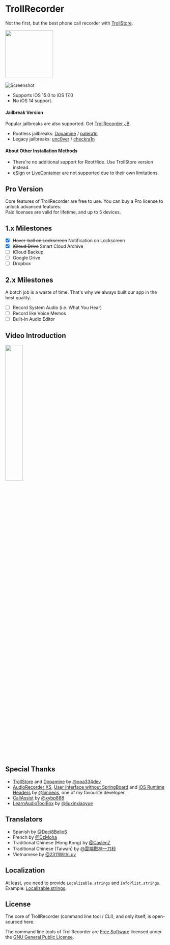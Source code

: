 # TrollRecorder

Not the first, but the best phone call recorder with [TrollStore](https://ios.cfw.guide/installing-trollstore/).

[now-on-havoc]: https://havoc.app/package/trollrecorder

[<img width="150" src="https://docs.havoc.app/img/badges/get_square.svg" />][now-on-havoc]

![Screenshot](./res/screenshot.png)

- Supports iOS 15.0 to iOS 17.0
- No iOS 14 support.

#### Jailbreak Version

Popular jailbreaks are also supported. Get [TrollRecorder JB](https://havoc.app/package/trollrecorderjb).

- Rootless jailbreaks: [Dopamine](https://github.com/opa334/Dopamine) / [palera1n](https://palera.in/)
- Legacy jailbreaks: [unc0ver](https://unc0ver.dev/) / [checkra1n](https://checkra.in/)

#### About Other Installation Methods

- There're no additional support for RootHide. Use TrollStore version instead.
- [eSign](https://twitter.com/EsignPatch) or [LiveContainer](https://github.com/khanhduytran0/LiveContainer) are not supported due to their own limitations.

## Pro Version

Core features of TrollRecorder are free to use. You can buy a Pro license to unlock advanced features.  
Paid licenses are valid for lifetime, and up to 5 devices.

## 1.x Milestones

- [x] <del>Hover-ball on Lockscreen</del> Notification on Lockscreen
- [x] <del>iCloud Drive</del> Smart Cloud Archive
- [ ] iCloud Backup
- [ ] Google Drive
- [ ] Dropbox

## 2.x Milestones

A botch job is a waste of time. That's why we always built our app in the best quality.

- [ ] Record System Audio (i.e. What You Hear)
- [ ] Record like Voice Memos
- [ ] Built-In Audio Editor

## Video Introduction

<a href="https://www.youtube.com/watch?v=3aDnHGMbHk8">
   <img src="https://img.youtube.com/vi/3aDnHGMbHk8/0.jpg" style="width:33%;">
</a>

## Special Thanks

- [TrollStore](https://github.com/opa334/TrollStore) and [Dopamine](https://github.com/opa334/Dopamine) by [@opa334dev](https://twitter.com/opa334dev)
- [AudioRecorder XS](https://limneos.net/audiorecorderxs/), [User Interface without SpringBoard](https://github.com/limneos/UIDaemon) and [iOS Runtime Headers](https://developer.limneos.net/) by [@limneos](https://twitter.com/limneos), one of my favourite developer.
- [CallAssist](https://buy.htv123.com) by [@xybp888](https://github.com/xybp888)
- [LearnAudioToolBox](https://github.com/liuxinxiaoyue/LearnAudioToolBox) by [@liuxinxiaoyue](https://github.com/liuxinxiaoyue)

## Translators

- Spanish by [@Deci8BelioS](https://github.com/Deci8BelioS)
- French by [@DzMoha](https://twitter.com/contact_nadhir)
- Traditional Chinese (Hong Kong) by [@CaslenZ](https://github.com/CaslenZ)
- Traditional Chinese (Taiwan) by [@雲端戰神一刀秒](https://github.com/mp614t)
- Vietnamese by [@2311WithLuv](https://www.facebook.com/If2019)

## Localization

At least, you need to provide `Localizable.strings` and `InfoPlist.strings`. Example: [Localizable.strings](https://github.com/Lessica/TrollRecorder/blob/main/res/en.lproj/Localizable.strings).

## License

The core of TrollRecorder (command line tool / CLI), and only itself, is open-sourced here.

The command line tools of TrollRecorder are [Free Software](https://www.gnu.org/philosophy/free-sw.html) licensed under the [GNU General Public License](LICENSE).
